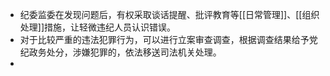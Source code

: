 - 纪委监委在发现问题后，有权采取谈话提醒、批评教育等[[日常管理]]、[[组织处理]]措施，让轻微违纪人员认识错误。
- 对于比较严重的违法犯罪行为，可以进行立案审查调查，根据调查结果给予党纪政务处分，涉嫌犯罪的，依法移送司法机关处理。
-